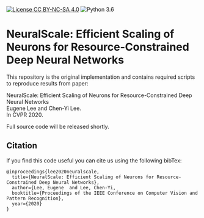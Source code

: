[![License CC BY-NC-SA 4.0](https://img.shields.io/badge/license-MIT-blue)](https://raw.githubusercontent.com/eugenelet/master/LICENSE.md)
![Python 3.6](https://img.shields.io/badge/python-3.6-green.svg)

# NeuralScale: Efficient Scaling of Neurons for Resource-Constrained Deep Neural Networks

This repository is the original implementation and contains required scripts to reproduce results from paper:

NeuralScale: Efficient Scaling of Neurons for Resource-Constrained Deep Neural Networks<br>
Eugene Lee and Chen-Yi Lee.<br>
In CVPR 2020.

Full source code will be released shortly.

## Citation
If you find this code useful you can cite us using the following bibTex:
```
@inproceedings{lee2020neuralscale,
  title={NeuralScale: Efficient Scaling of Neurons for Resource-Constrained Deep Neural Networks},
  author={Lee, Eugene  and Lee, Chen-Yi,
  booktitle={Proceedings of the IEEE Conference on Computer Vision and Pattern Recognition},
  year={2020}
}
```
